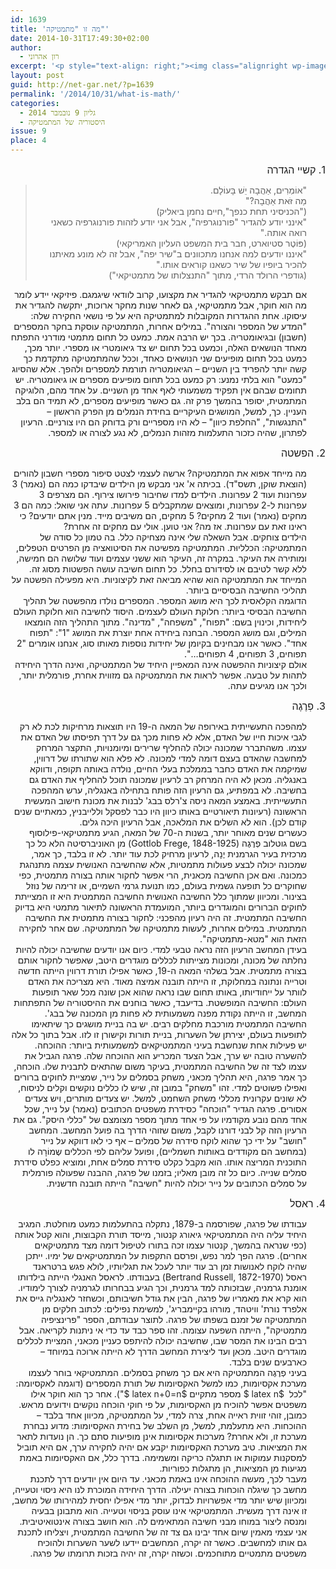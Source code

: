 ```yaml
---
id: 1639
title: 'מה זו "מתמטיקה"'
date: 2014-10-31T17:49:30+02:00
author:
  - רון אהרוני
excerpt: '<p style="text-align: right;"><img class="alignright wp-image-1660" src="{{site.baseurl}}/assets/img/2014/10/IMG-20141031-WA0009.jpg" alt="IMG-20141031-WA0009" width="66" height="104" />אם תבקש מתמטיקאי להגדיר את מקצועו, קרוב לוודאי שיגמגם. אחת ההגדרות המקובלות למתמטיקה היא על פי נושאי החקירה שלה: "המדע של המספר והצורה". במילים אחרות, המתמטיקה עוסקת בחקר המספרים (חשבון) ובגיאומטריה. בכך יש הרבה אמת. כמעט כל תחום מתמטי מודרני התפתח מאחד הנושאים האלה, וכמעט בכל תחום יש צד גיאומטרי או מספרי. יותר מכך, כמעט בכל תחום מופיעים שני הנושאים כאחד, אלא שהסיוג "כמעט" הוא בלתי נמנע.</p>'
layout: post
guid: http://net-gar.net/?p=1639
permalink: '/2014/10/31/what-is-math/'
categories:
  - גליון 9 נובמבר 2014
  - היסטוריה של המתמטיקה
issue: 9
place: 4
---
```

<p dir="rtl" style="text-align: right;">
  <span style="font-size: 12pt;">1. קשיי הגדרה</span>
</p>

> <p dir="rtl" style="text-align: right; padding-right: 30px;">
>   "אוֹמְרִים, אַהֲבָה יֵשׁ בָּעוֹלָם.<br /> מַה זֹּאת אַהֲבָה?"<br /> ("הכניסיני תחת כנפך",חיים נחמן ביאליק)<br /> "אינני יודע להגדיר "פורנוגרפיה", אבל אני יודע לזהות פורנוגרפיה כשאני רואה אותה."<br /> (פּוֹטֶר סטיוארט, חבר בית המשפט העליון האמריקאי)<br /> "איננו יודעים למה אנחנו מתכוונים ב"שיר יפה", אבל זה לא מונע מאיתנו להכיר ביופיו של שיר כשאנו קוראים אותו."<br /> (גודפרי הרולד הרדי, מתוך "התנצלותו של מתמטיקאי")
> </p>

<p dir="rtl" style="text-align: right; padding-right: 30px;">
  אם תבקש מתמטיקאי להגדיר את מקצועו, קרוב לוודאי שיגמגם. פיזיקאי יידע לומר מה הוא חוקר, אבל מתמטיקאי, גם לאחר שנות מחקר ארוכות, יתקשה להגדיר את עיסוקו. אחת ההגדרות המקובלות למתמטיקה היא על פי נושאי החקירה שלה: "המדע של המספר והצורה". במילים אחרות, המתמטיקה עוסקת בחקר המספרים (חשבון) ובגיאומטריה. בכך יש הרבה אמת. כמעט כל תחום מתמטי מודרני התפתח מאחד הנושאים האלה, וכמעט בכל תחום יש צד גיאומטרי או מספרי. יותר מכך, כמעט בכל תחום מופיעים שני הנושאים כאחד, וככל שהמתמטיקה מתקדמת כך קשה יותר להפריד בין השניים – הגיאומטריה תורמת למספרים ולהפך. אלא שהסיוג "כמעט" הוא בלתי נמנע: רק כמעט בכל תחום מופיעים מספרים או גיאומטריה. יש תחומים שבהם אין תפקיד משמעותי לאף אחד מן השניים. על אחד מהם, הלוגיקה המתמטית, יסופר בהמשך פרק זה. גם כאשר מופיעים מספרים, לא תמיד הם בלב העניין. כך, למשל, המושגים העיקריים בחידת הנמלים מן הפרק הראשון – "התנגשות", "החלפת כיוון" – לא היו מספריים ורק בדוחק הם היו צורניים. הרעיון לפתרון, שהיה כזכור התעלמות מזהות הנמלים, לא נגע לצורה או למספר.
</p>

<p dir="rtl" style="text-align: right;">
  <span style="font-size: 12pt;">2. הפשטה</span>
</p>

<p dir="rtl" style="text-align: right; padding-right: 30px;">
  מה מייחד אפוא את המתמטיקה? ארשה לעצמי לצטט סיפור מספרי חשבון להורים (הוצאת שוקן, תשס"ד). בכיתה א' אני מבקש מן הילדים שיבדקו כמה הם (נאמר) 3 עפרונות ועוד 2 עפרונות. הילדים למדו שחיבור פירושו צירוף. הם מצרפים 3 עפרונות ל-2 עפרונות, ומוצאים שמתקבלים 5 עפרונות. עתה אני שואל: כמה הם 3 מחקים (נאמר) ועוד 2 מחקים? 5 מחקים, הם משיבים מייד. מנין אתם יודעים? כי ראינו זאת עם עפרונות. אז מה? אני טוען. אולי עם מחקים זה אחרת?<br /> הילדים צוחקים. אבל השאלה שלי אינה מצחיקה כלל. בה טמון כל סודה של המתמטיקה: הכלליוּת. המתמטיקה מפשיטה את הסיטואציה מן הפרטים הטפלים, ומותירה את העיקר. במקרה זה, העיקר הוא ששני עצמים ועוד שלושה הם חמישה, ללא קשר לטיבם או לסידורם בחלל. כל תחום חשיבה עושה הפשטות מסוג זה. המייחד את המתמטיקה הוא שהיא מביאה זאת לקיצוניות. היא מפעילה הפשטה על תהליכי החשיבה הבסיסיים ביותר.<br /> הדוגמה הקלאסית לכך היא מושג המספר. המספרים נולדו מהפשטה של תהליך החשיבה הבסיסי ביותר: חלוקת העולם לעצמים. היסוד לחשיבה הוא חלוקת העולם ליחידות, וכינוין בשם: "תפוח", "משפחה", "מדינה". מתוך התהליך הזה הומצאו המילים, וגם מושג המספר. הבחנה ביחידה אחת יוצרת את המושג "1": "תפוח אחד". כאשר אנו מבחינים בקיומן של יחידות נוספות מאותו סוג, אנחנו אומרים "2 תפוחים, 3 תפוחים, 4 תפוחים…".<br /> אולם קיצוניות ההפשטה אינה המאפיין היחיד של המתמטיקה, ואינה הדרך היחידה לתהות על טבעה. אפשר לראות את המתמטיקה גם מזווית אחרת, פורמלית יותר, ולכך אנו מגיעים עתה.
</p>

<p dir="rtl" style="text-align: right;">
  <span style="font-size: 12pt;">3. פְרֶגֶה</span>
</p>

<p dir="rtl" style="text-align: right; padding-right: 30px;">
  למהפכה התעשייתית באירופה של המאה ה-19 היו תוצאות מרחיקות לכת לא רק לגבי איכות חייו של האדם, אלא לא פחות מכך גם על דרך תפיסתו של האדם את עצמו. משהתברר שמכונה יכולה להחליף שרירים ומיומנויות, התקצר המרחק למחשבה שהאדם בעצם דומה למדי למכונה. לא פלא הוא שתורתו של דרווין, שמיקמה את האדם כחבר בממלכת בעלי החיים, נולדה באותה תקופה, ודווקא באנגליה. מכאן לא היה המרחק רב לרעיון שמכונה תוכל להחליף את האדם גם בחשיבה. לא במפתיע, גם הרעיון הזה פותח בתחילה באנגליה, ערש המהפכה התעשייתית. באמצע המאה ניסה צ'רלס בבג' לבנות את מכונת חישוב המעשית הראשונה (רעיונות תיאורטיים באותו כיוון היו כבר לפסקל וללייבניץ, כמאתיים שנים קודם לכן). הוא לא השלים את המלאכה, אבל הרעיון היכה גלים.<br /> כעשרים שנים מאוחר יותר, בשנות ה-70 של המאה, הגיע מתמטיקאי-פילוסוף בשם גוטלוב פְרֶגֶה (Gottlob Frege, 1848-1925) מן האוניברסיטה הלא כל כך מרכזית בעיר הגרמנית יֶנָה, לרעיון מרחיק לכת עוד יותר. לא זו בלבד, כך אמר, שמכונה יכולה לבצע פעולות מתמטיות, אלא שהחשיבה האנושית עצמה מתנהגת כמכונה. ואם אכן החשיבה מכאנית, הרי אפשר לחקור אותה בצורה מתמטית, כפי שחוקרים כל תופעה גשמית בעולם, כמו תנועת גרמי השמיים, או זרימה של נוזל בצינור. ומכיוון שמתוך כלל החשיבה האנושית החשיבה המתמטית היא זו המצייתת לחוקים הברורים והמוגדרים ביותר, המועמדת הראשונה לתיאור מתמטי היא בדיוק החשיבה המתמטית. זה היה רעיון מהפכני: לחקור בצורה מתמטית את החשיבה המתמטית. במילים אחרות, לעשות מתמטיקה של המתמטיקה. שם אחר לחקירה הזאת הוא "מטא-מתמטיקה".<br /> בעידן המחשב הרעיון הזה נראה טבעי למדי. כיום אנו יודעים שחשיבה יכולה להיות נחלתה של מכונה, ומכונות מצייתות לכללים מוגדרים היטב, שאפשר לחקור אותם בצורה מתמטית. אבל בשלהי המאה ה-19, כאשר אפילו תורת דרווין הייתה חדשה וטרייה ונתונה במחלוקת, זו הייתה תובנה אמיצה מאוד. היא מצריכה את האדם לוותר על ייחודיותו, באותו תחום שבו נראה שהוא אכן שונה מכל שאר תופעות העולם: החשיבה המופשטת. בדיעבד, כאשר בוחנים את ההיסטוריה של התפתחות המחשב, זו הייתה נקודת מפנה משמעותית לא פחות מן המכונה של בבג'.<br /> החשיבה המתמטית מורכבת מחלקים רבים. יש בה בניית מושגים כך שיתאימו לתופעות בעולם, יצירתן של השערות, בניית תורות וקישורן זו לזו. אבל בתוך כל אלה יש פעילות אחת שנחשבת בעיני המתמטיקאים למשמעותית ביותר: ההוכחה. להשערה טובה יש ערך, אבל הצעד המכריע הוא ההוכחה שלה. פרגה הגביל את עצמו לצד זה של החשיבה המתמטית, בעיקר משום שהתאים לתבנית שלו. הוכחה, כך אמר פרגה, היא תהליך מכאני, משחק בסמלים על נייר, שמציית לחוקים ברורים ואפילו פשוטים למדי. זהו "משחק" במובן זה, שיש לו כללים נוקשים וקלים לניסוח, לא שונים עקרונית מכללי משחק השחמט, למשל. יש צעדים מותרים, ויש צעדים אסורים. פרגה הגדיר "הוכחה" כסידרת משפטים הכתובים (נאמר) על נייר, שכל אחד מהם נובע מקודמיו על פי אחד מתוך מספר מצומצם של "כללי היסק". גם את הרעיון הזה קל לבני דורנו לקבל, משום שזוהי הדרך בה פועל המחשב. המחשב "חושב" על ידי כך שהוא לוקח סידרה של סמלים – אף כי לאו דווקא על נייר (במחשב הם מקודדים באותות חשמליים), ופועל עליהם לפי הכללים שֶמוֹרָה לו התוכנית המריצה אותו. הוא מקבל כקלט סידרת סמלים אחת, ומוציא כפלט סידרת סמלים שנייה. כיום כל זה מובן מאליו; בזמנו של פרגה, ההבנה שפעולה פורמלית על סמלים הכתובים על נייר יכולה להיות "חשיבה" הייתה תובנה חדשנית.
</p>

<p dir="rtl" style="text-align: right;">
  <span style="font-size: 12pt;">4. ראסל</span>
</p>

<p dir="rtl" style="text-align: right; padding-right: 30px;">
  עבודתו של פרגה, שפורסמה ב-1879, נתקלה בהתעלמות כמעט מוחלטת. המגיב היחיד עליה היה המתמטיקאי גיאורג קנטור, מייסד תורת הקבוצות, והוא קטל אותה (כפי שנראה בהמשך, קנטור עצמו זכה בתורו לטיפול דומה מצד מתמטיקאים אחרים). פרגה הפך למר נפש, ופרסם התקפות על המתמטיקאים של ימיו. ייתכן שהיה לוקח לאנושות זמן רב עוד יותר לעכל את תגליותיו, לולא פגש ברטראנד ראסל (Bertrand Russell, 1872-1970) בעבודתו. לראסל האנגלי הייתה בילדותו אומנת גרמניה, שבזכותה למד גרמנית, וכך הגיע בבחרותו לגרמניה לצורך לימודיו. הוא קרא את מאמריו של פרגה, הבין את גודל חשיבותם, וכשחזר לאנגליה גייס את אלפרד נורת' וויטהד, מורהו בקיימבריג', למשימת נפילים: לכתוב חלקים מן המתמטיקה של זמנם בשפתו של פרגה. לתוצר עבודתם, הספר "פרינציפיה מתמטיקה", הייתה השפעה עצומה. זהו ספר כבד עד כדי אי ניתנות לקריאה. אבל רבים הבינו את המסר שבו, שחשיבה יכולה להיתפס כעניין מכאני, המציית לכללים מוגדרים היטב. מכאן ועד ליצירת המחשב הדרך לא הייתה ארוכה במיוחד – כארבעים שנים בלבד.<br /> בעיני פְרֶגֶה המתמטיקה היא אם כך משחק בסמלים. המתמטיקאי בוחר לעצמו מערכת אקסיומות, כמו למשל האקסיומות של תורת המספרים (דוגמה לאקסיומה: "לכל  <span style="color: #222222;">$latex n $</span> מספר מתקיים <span style="color: #222222;">$latex n+0=n $</span>"). אחר כך הוא חוקר אילו משפטים אפשר להוכיח מן האקסיומות, על פי חוקי הוכחה נוקשים וידועים מראש. כמובן, זוהי זווית ראייה אחת, צרה למדי, על המתמטיקה, מכיוון אחד בלבד – ההוכחות. היא מתעלמת, למשל, מן השלב של בחירת האקסיומות: מדוע נבחרת מערכת זו, ולא אחרת? מערכות אקסיומות אינן מופיעות סתם כך. הן נועדות לתאר את המציאות. טיב מערכת האקסיומות יקבע אם יהיה לחקירה ערך, אם היא תוביל למסקנות עמוקות או תתגלה כריקה ומשמימה. בדרך כלל, אם האקסיומות באמת מגיעות מן המציאות, הן מתגלות כפוריות.<br /> מעבר לכך, מעשה ההוכחה אינו באמת מכאני. עד היום אין יודעים דרך לתכנת מחשב כך שיגלה הוכחות בצורה יעילה. הדרך היחידה המוכרת לנו היא ניסוי וטעייה, ומכיוון שיש יותר מדי אפשרויות לבדוק, יותר מדי אפילו יחסית למהירותו של מחשב, זו אינה דרך מעשית. המתמטיקאי אינו עוסק בניסוי וטעייה. הוא מתבונן בבעיה ומנסה ליצור במוחו מבני חשיבה המתאימים לה. הוא חושב בצורה אינטואיטיבית. אני עצמי מאמין שיום אחד יבינו גם צד זה של החשיבה המתמטית, ויצליחו לתכנת גם אותו למחשבים. כאשר זה יקרה, המחשבים יידעו לשער השערות ולהוכיח משפטים מתמטיים מתוחכמים. וכשזה יקרה, זה יהיה בזכות תרומתו של פרגה.
</p>